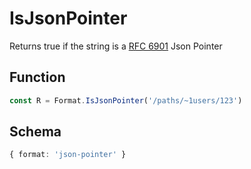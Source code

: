 # IsJsonPointer

Returns true if the string is a [RFC 6901](https://datatracker.ietf.org/doc/html/rfc6901) Json Pointer

## Function

```typescript
const R = Format.IsJsonPointer('/paths/~1users/123')
```

## Schema

```typescript 
{ format: 'json-pointer' }
```